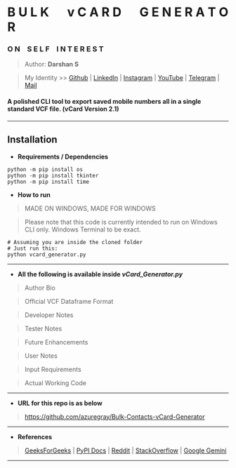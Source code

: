 # **B U L K &emsp; v C A R D &emsp; G E N E R A T O R**
### O N &ensp; S E L F &ensp; I N T E R E S T

> Author: **Darshan S**

> My Identity >>  [Github](https://github.com/azuregray/) | [LinkedIn](https://linkedin.com/in/arcticblue/) | [Instagram](https://instagram.com/thedarshgowda/) | [YouTube](https://www.youtube.com/@pantoneblue/) | [Telegram](https://t.me/adobegreen/) | [Mail](mailto:d7gowda@gmail.com)

#### A polished CLI tool to export saved mobile numbers all in a single standard VCF file. (vCard Version 2.1)
---
## Installation

- **Requirements / Dependencies**
```
python -m pip install os
python -m pip install tkinter
python -m pip install time
```
- **How to run**

> MADE ON WINDOWS, MADE FOR WINDOWS

> Please note that this code is currently intended to run on Windows CLI only.
> Windows Terminal to be exact.

```
# Assuming you are inside the cloned folder
# Just run this:
python vcard_generator.py
```
---

- **All the following is available inside _vCard_Generator.py_**

> Author Bio

> Official VCF Dataframe Format

> Developer Notes

> Tester Notes

> Future Enhancements

> User Notes

> Input Requirements

> Actual Working Code

---

- **URL for this repo is as below**

> https://github.com/azuregray/Bulk-Contacts-vCard-Generator

---

- **References**

> [GeeksForGeeks](https://www.geeksforgeeks.org/reading-writing-text-files-python/) | [PyPI Docs](https://docs.python.org/3/library/os.html) | [Reddit](https://www.reddit.com/r/Batch/comments/ec8bwi/whats_the_universal_path_to_the_users_downloads/) | [StackOverflow](https://stackoverflow.com/questions/11198718/writing-to-a-file-in-a-for-loop-only-writes-the-last-value) | [Google Gemini](https://gemini.google.com/)

---
